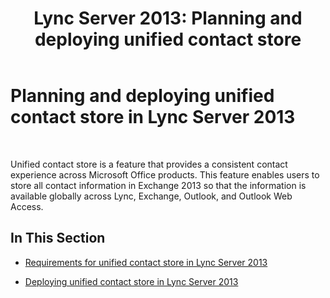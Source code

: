﻿---
title: 'Lync Server 2013: Planning and deploying unified contact store'
TOCTitle: Planning and deploying unified contact store
ms:assetid: d56e11be-43dd-45d4-8ac6-3adfb03f5d1a
ms:mtpsurl: https://technet.microsoft.com/en-us/library/JJ205283(v=OCS.15)
ms:contentKeyID: 48185492
ms.date: 07/23/2014
mtps_version: v=OCS.15
---

# Planning and deploying unified contact store in Lync Server 2013

 


Unified contact store is a feature that provides a consistent contact experience across Microsoft Office products. This feature enables users to store all contact information in Exchange 2013 so that the information is available globally across Lync, Exchange, Outlook, and Outlook Web Access.

## In This Section

  - [Requirements for unified contact store in Lync Server 2013](lync-server-2013-requirements-for-unified-contact-store.md)

  - [Deploying unified contact store in Lync Server 2013](lync-server-2013-deploying-unified-contact-store.md)

